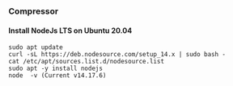 ### Compressor

#### Install NodeJs LTS on Ubuntu 20.04

```
sudo apt update
curl -sL https://deb.nodesource.com/setup_14.x | sudo bash -
cat /etc/apt/sources.list.d/nodesource.list
sudo apt -y install nodejs
node  -v (Current v14.17.6)
```

